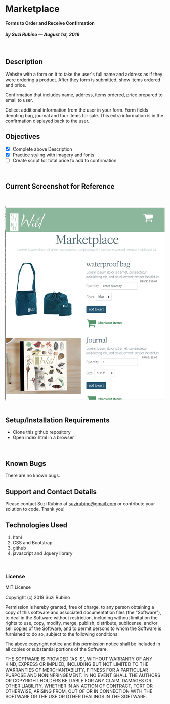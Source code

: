 # Marketplace
#### Forms to Order and Receive Confirmation
#### _**by Suzi Rubino — August 1st, 2019**_
<br>

## Description
Website with a form on it to take the user's full name and address as if they were ordering a product. After they form is submitted, show items ordered and price.

Confirmation that includes name, address, items ordered, price prepared to email to user.

Collect additional information from the user in your form. Form fields denoting bag, journal and tour items for sale. This extra information is in the confirmation displayed back to the user.
<br>

## Objectives
- [x] Complete above Description
- [x] Practice styling with imagery and fonts
- [ ] Create script for total price to add to confirmation
<br>

## Current Screenshot for Reference
<br>

![alt text](https://raw.githubusercontent.com/rerun1/marketplace/master/img/screenShot8-1-19.png)
<br>
<br>

## Setup/Installation Requirements
* Clone this github repository
* Open index.html in a browser
<br>

## Known Bugs
 There are no known bugs.
 <br>

## Support and Contact Details
Please contact Suzi Rubino at suzirubino@gmail.com or contribute your solution to code. Thank you!
<br>

## Technologies Used
1. html
2. CSS and Bootstrap
3. github
4. javascript and Jquery library

<br>

### License
MIT License

Copyright (c) 2019 Suzi Rubino

Permission is hereby granted, free of charge, to any person obtaining a copy
of this software and associated documentation files (the "Software"), to deal
in the Software without restriction, including without limitation the rights
to use, copy, modify, merge, publish, distribute, sublicense, and/or sell
copies of the Software, and to permit persons to whom the Software is
furnished to do so, subject to the following conditions:

The above copyright notice and this permission notice shall be included in all
copies or substantial portions of the Software.

THE SOFTWARE IS PROVIDED "AS IS", WITHOUT WARRANTY OF ANY KIND, EXPRESS OR
IMPLIED, INCLUDING BUT NOT LIMITED TO THE WARRANTIES OF MERCHANTABILITY,
FITNESS FOR A PARTICULAR PURPOSE AND NONINFRINGEMENT. IN NO EVENT SHALL THE
AUTHORS OR COPYRIGHT HOLDERS BE LIABLE FOR ANY CLAIM, DAMAGES OR OTHER
LIABILITY, WHETHER IN AN ACTION OF CONTRACT, TORT OR OTHERWISE, ARISING FROM,
OUT OF OR IN CONNECTION WITH THE SOFTWARE OR THE USE OR OTHER DEALINGS IN THE
SOFTWARE.
